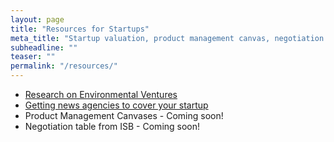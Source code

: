 ```yaml
---
layout: page
title: "Resources for Startups"
meta_title: "Startup valuation, product management canvas, negotiation tools"
subheadline: ""
teaser: ""
permalink: "/resources/"
---
```


- [Research on Environmental Ventures](http://projectsphere.jaagastartup.in)
- [Getting news agencies to cover your startup](https://blog.jaagastartup.in/getting-news-agencies-to-cover-your-startup-ed654519a917)
- Product Management Canvases - Coming soon!
- Negotiation table from ISB - Coming soon!
